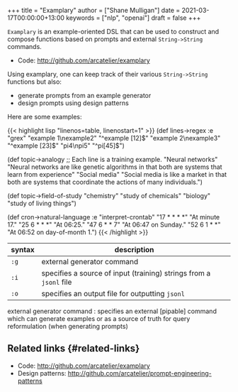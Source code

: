 +++
title = "Examplary"
author = ["Shane Mulligan"]
date = 2021-03-17T00:00:00+13:00
keywords = ["nlp", "openai"]
draft = false
+++

`Examplary` is an example-oriented DSL that can be used to construct and
compose functions based on prompts and external `String->String` commands.

-   Code: <http://github.com/arcatelier/examplary>

Using examplary, one can keep track of their various `String->String` functions
but also:

-   generate prompts from an example generator
-   design prompts using design patterns

Here are some examples:

{{< highlight lisp "linenos=table, linenostart=1" >}}
(def lines->regex
  :e "grex"
  "example 1\nexample2" "^example [12]$"
  "example 2\nexample3" "^example [23]$"
  "pi4\npi5" "^pi[45]$")

(def topic->analogy
  ;; Each line is a training example.
  "Neural networks" "Neural networks are like genetic algorithms in that both are systems that learn from experience"
  "Social media" "Social media is like a market in that both are systems that coordinate the actions of many individuals.")

(def topic->field-of-study
  "chemistry" "study of chemicals"
  "biology" "study of living things")

(def cron->natural-language
  :e "interpret-crontab"
  "17 *	* * *" "At minute 17."
  "25 6	* * *" "At 06:25."
  "47 6	* * 7" "At 06:47 on Sunday."
  "52 6	1 * *" "At 06:52 on day-of-month 1.")
{{< /highlight >}}

| syntax | description                                                        |
|--------|--------------------------------------------------------------------|
| `:g`   | external generator command                                         |
| `:i`   | specifies a source of input (training) strings from a `jsonl` file |
| `:o`   | specifies an output file for outputting `jsonl`                    |

<span class="underline">external generator command</span>
: specifies an external [pipable] command which
    can generate examples or as a source of truth
    for query reformulation (when generating
    prompts)


## Related links {#related-links}

-   Code: <http://github.com/arcatelier/examplary>
-   Design patterns: <http://github.com/arcatelier/prompt-engineering-patterns>